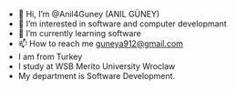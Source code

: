 - 👋 Hi, I’m @Anil4Guney (ANIL GÜNEY)
- 👀 I’m interested in software and computer developmant
- 🌱 I’m currently learning software
- 📫 How to reach me guneya912@gmail.com
- I am from Turkey
- I study at WSB Merito University Wroclaw
- My department is Software Development.

<!---
Anil4Guney/Anil4Guney is a ✨ special ✨ repository because its `README.md` (this file) appears on your GitHub profile.
You can click the Preview link to take a look at your changes.
--->
